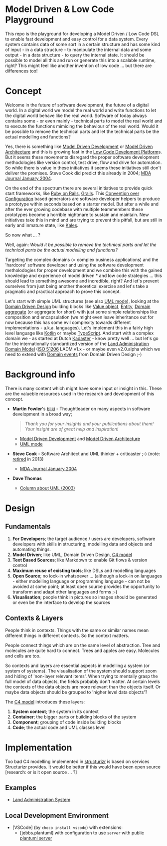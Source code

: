 # Model Driven & Low Code Playground

This repo is the playground for developing a Model Driven / Low Code DSL to enable fast development and easy control for a data system. Every system contains data of some sort in a certain structure and has some kind of input - in a data structure - to manipulate the internal data and some output - in a data structure - to query the internal state. It should be possible to model all this and run or generate this into a scalable runtime, right? This might feel like another invention of low code ... but there are differences too!

# Concept

Welcome in the future of software development, the future of a digital world. In a digital world we model the real world and write functions to let the digital world behave like the real world. Software of today always contains some - or even mainly - technical parts to model the real world and to execute the functions mimicing the behaviour of the real world. Would it be possible to remove the technical parts and let the technical parts be the actual modelling and functions?

Yes, there is something like [Model Driven Development](https://martinfowler.com/bliki/ModelDrivenSoftwareDevelopment.html) or [Model Driven Architecture](https://martinfowler.com/bliki/ModelDrivenArchitecture.html) and this is growing fast in the [Low Code Develoment Platform](https://en.wikipedia.org/wiki/Low-code_development_platform)s. But it seems these movements disregard the proper software development methodologies like version control, test drive, flow and drive for automation. So while there is value in these initiatives it seems these initiatives still don't deliver the promises. Steve Cook did predict this already in 2004; [MDA Journal January 2004](http://www.bptrends.com/publicationfiles/01-04%20COL%20Dom%20Spec%20Modeling%20Frankel-Cook.pdf).

On the end of the spectrum there are several initiatives to provide quick start frameworks, like [Ruby on Rails](https://rubyonrails.org/), [Grails](https://grails.org/). This [Convention over Configuration](https://en.wikipedia.org/wiki/Convention_over_configuration) based generators are software developer helpers to produce a prototype within seconds based on a starter model. But after a while and after the ever growing codebase with multiple teammembers these prototypes become a horrible nightmare to sustain and maintain. New initiatives take this in mind and are trying to prevent this pitfall, but are still in early and inmature state, like [Kales](https://kales.dev/docs/foreword).

So now what ... ?

Well, again: _Would it be possible to remove the technical parts and let the technical parts be the actual modelling and functions?_

Targeting the complex domains (= complex business applications) and the 'hardcore' software developer and using the software development metholodogies for proper development and we combine this with the gained knowledge and experience of model driven * and low code strategies ... this should lead to something awesome and incredible, right? And let's prevent ourselves from just being another theoretical exercise and let's take a pragmatic and practical approach to prove this concept.

Let's start with simple UML structures (see also [UML mode](https://martinfowler.com/bliki/UmlMode.html)), looking at the [Domain Driven Design](https://en.wikipedia.org/wiki/Domain-driven_design) building blocks like [Value object](https://en.wikipedia.org/wiki/Domain-driven_design#Building_blocks), [Entity](https://en.wikipedia.org/wiki/Domain-driven_design#Building_blocks), [Domain aggregate](https://en.wikipedia.org/wiki/Domain-driven_design#Building_blocks) (or aggregate for short) with just some simple relationships like composition and encapsulation (we might even leave inheritance out for now because this has some evil complexity towards different implementations - a.k.a. languages). Let's implement this in a fairly high level language like [Kotlin](https://kotlinlang.org/) or maybe [TypeScript](https://www.typescriptlang.org/). And start with a complex domain we - as started at Dutch [Kadaster](https://www.kadaster.nl/) - know pretty well ... but let's go for the internationally standardized version of the [Land Administration Domain Model](https://www.sciencedirect.com/science/article/pii/S0264837715000174) ([ISO 51206](https://www.iso.org/standard/51206.html) LADM v1.x - or maybe even v2.0.alpha which we need to extend with [Domain events](https://en.wikipedia.org/wiki/Domain-driven_design#Building_blocks) from Domain Driven Design ;-)

# Background info

There is many content which might have some input or insight in this. These are the valueble resources used in the research and development of this concept.

- **Martin Fowler**'s [bliki](https://martinfowler.com/bliki/) - Thoughtleader on many aspects in software development in a broad way;
  
  > _Thank you for your insights and your publications about them! Your insight are of great help and inspiration!_

  - [Model Driven Development](https://martinfowler.com/bliki/ModelDrivenSoftwareDevelopment.html) and [Model Driven Architecture](https://martinfowler.com/bliki/ModelDrivenArchitecture.html)
  - [UML mode](https://martinfowler.com/bliki/UmlMode.html)

- **Steve Cook** - Software Architect and UML thinker + criticaster ;-) (note: [retired](http://dslbook.azurewebsites.net/Bios/SteveCook.aspx) in 2013)
  - [MDA Journal January 2004](http://www.bptrends.com/publicationfiles/01-04%20COL%20Dom%20Spec%20Modeling%20Frankel-Cook.pdf)

- **Dave Thomas**
  - [Column about UML (2003)](http://www.jot.fm/issues/issue_2003_01/column1/)


# Design

## Fundamentals

1. **For Developers**; the target audience / users are developers, software developers with skills in structuring, modelling data and objects and automating things.
1. **Model Driven**; like UML, Domain Driven Design, [C4 model](https://c4model.com/)
1. **Text Based Sources**; like Markdown to enable Git flows & version control
1. **Maximum reuse of existing tools**; like DSLs and modelling languages
1. **Open Source**; no lock-in whatsoever ... (although a lock-in on languages - either modelling language or programming language - can not be avoided at some point; at least open source provides the opportunity to transform and adapt other languages and forms ;-)
1. **Visualisation**; people think in pictures so images should be generated or even be the interface to develop the sources

## Contexts & Layers

People think in contexts. Things with the same or similar names mean different things in different contexts. So the context matters.

People connect things which are on the same level of abstraction. Tree and molecules are quite hard to connect. Trees and apples are easy. Molecules and cells are too.

So contexts and layers are essential aspects in modelling a system (or system of systems). The visualisation of the system should support zoom and hiding of 'non-layer relevant items'. When trying to mentally grasp the full model of data objects, the fields probably don't matter. At certain levels the contexts of the data objects are more relevant than the objects itself. Or maybe data objects should be grouped to 'higher level data objects'?

The [C4 model](https://www.infoq.com/articles/C4-architecture-model/) introduces these layers:

1. **System context**; the system in its context
1. **Container**; the bigger parts or building blocks of the system
1. **Component**; grouping of code inside building blocks
1. **Code**; the actual code and UML classes level

# Implementation

Too bad C4 modelling implemented in [structurizr](https://structurizr.com/) is based on services Structurizr provides. It would be better if this would have been open source <span class="yellow">[research: or is it open source ... ?]</span>

## Examples

- [Land Administration System](land-administration-system)

## Local Development Environment

- [VSCode] (by `choco install vscode`) with extensions:
  - [jebbs.plantuml] with configuration to use `server` with public [plantuml server](https://www.plantuml.com/plantuml)

<style type="text/css">
yellow {
    background-color: yellow;
}
</style>